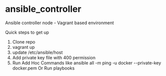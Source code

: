 # ansible_controller
Ansible controller node - Vagrant based environment

Quick steps to get up
1. Clone repo
2. vagrant up
3. update /etc/ansible/host
4. Add private key file with 400 permission
5. Run Add Hoc Commands like ansible all -m ping -u docker --private-key docker.pem
Or Run playbooks
